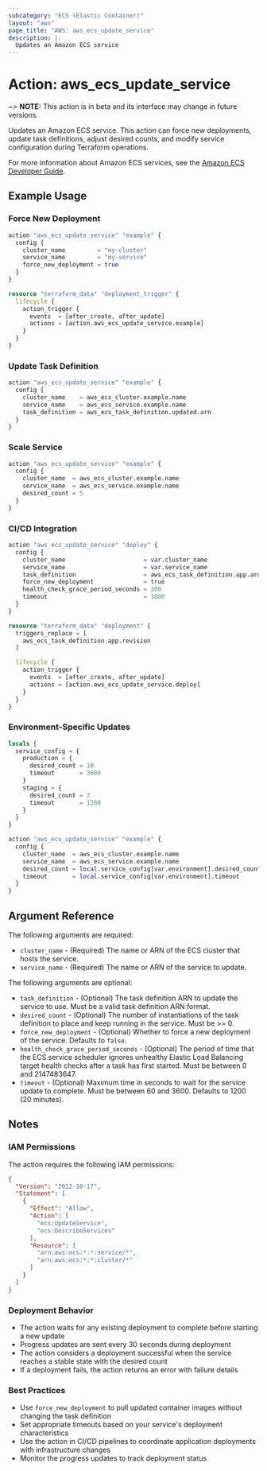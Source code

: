 ```yaml
---
subcategory: "ECS (Elastic Container)"
layout: "aws"
page_title: "AWS: aws_ecs_update_service"
description: |-
  Updates an Amazon ECS service
---
```


# Action: aws_ecs_update_service

~> **NOTE:** This action is in beta and its interface may change in future versions.

Updates an Amazon ECS service. This action can force new deployments, update task definitions, adjust desired counts, and modify service configuration during Terraform operations.

For more information about Amazon ECS services, see the [Amazon ECS Developer Guide](https://docs.aws.amazon.com/AmazonECS/latest/developerguide/ecs_services.html).

## Example Usage

### Force New Deployment

```terraform
action "aws_ecs_update_service" "example" {
  config {
    cluster_name         = "my-cluster"
    service_name         = "my-service"
    force_new_deployment = true
  }
}

resource "terraform_data" "deployment_trigger" {
  lifecycle {
    action_trigger {
      events  = [after_create, after_update]
      actions = [action.aws_ecs_update_service.example]
    }
  }
}
```

### Update Task Definition

```terraform
action "aws_ecs_update_service" "example" {
  config {
    cluster_name    = aws_ecs_cluster.example.name
    service_name    = aws_ecs_service.example.name
    task_definition = aws_ecs_task_definition.updated.arn
  }
}
```

### Scale Service

```terraform
action "aws_ecs_update_service" "example" {
  config {
    cluster_name  = aws_ecs_cluster.example.name
    service_name  = aws_ecs_service.example.name
    desired_count = 5
  }
}
```

### CI/CD Integration

```terraform
action "aws_ecs_update_service" "deploy" {
  config {
    cluster_name                      = var.cluster_name
    service_name                      = var.service_name
    task_definition                   = aws_ecs_task_definition.app.arn
    force_new_deployment              = true
    health_check_grace_period_seconds = 300
    timeout                           = 1800
  }
}

resource "terraform_data" "deployment" {
  triggers_replace = [
    aws_ecs_task_definition.app.revision
  ]

  lifecycle {
    action_trigger {
      events  = [after_create, after_update]
      actions = [action.aws_ecs_update_service.deploy]
    }
  }
}
```

### Environment-Specific Updates

```terraform
locals {
  service_config = {
    production = {
      desired_count = 10
      timeout       = 3600
    }
    staging = {
      desired_count = 2
      timeout       = 1200
    }
  }
}

action "aws_ecs_update_service" "example" {
  config {
    cluster_name  = aws_ecs_cluster.example.name
    service_name  = aws_ecs_service.example.name
    desired_count = local.service_config[var.environment].desired_count
    timeout       = local.service_config[var.environment].timeout
  }
}
```

## Argument Reference

The following arguments are required:

* `cluster_name` - (Required) The name or ARN of the ECS cluster that hosts the service.
* `service_name` - (Required) The name or ARN of the service to update.

The following arguments are optional:

* `task_definition` - (Optional) The task definition ARN to update the service to use. Must be a valid task definition ARN format.
* `desired_count` - (Optional) The number of instantiations of the task definition to place and keep running in the service. Must be >= 0.
* `force_new_deployment` - (Optional) Whether to force a new deployment of the service. Defaults to `false`.
* `health_check_grace_period_seconds` - (Optional) The period of time that the ECS service scheduler ignores unhealthy Elastic Load Balancing target health checks after a task has first started. Must be between 0 and 2147483647.
* `timeout` - (Optional) Maximum time in seconds to wait for the service update to complete. Must be between 60 and 3600. Defaults to 1200 (20 minutes).

## Notes

### IAM Permissions

The action requires the following IAM permissions:

```json
{
  "Version": "2012-10-17",
  "Statement": [
    {
      "Effect": "Allow",
      "Action": [
        "ecs:UpdateService",
        "ecs:DescribeServices"
      ],
      "Resource": [
        "arn:aws:ecs:*:*:service/*",
        "arn:aws:ecs:*:*:cluster/*"
      ]
    }
  ]
}
```

### Deployment Behavior

- The action waits for any existing deployment to complete before starting a new update
- Progress updates are sent every 30 seconds during deployment
- The action considers a deployment successful when the service reaches a stable state with the desired count
- If a deployment fails, the action returns an error with failure details

### Best Practices

- Use `force_new_deployment` to pull updated container images without changing the task definition
- Set appropriate timeouts based on your service's deployment characteristics
- Use the action in CI/CD pipelines to coordinate application deployments with infrastructure changes
- Monitor the progress updates to track deployment status
